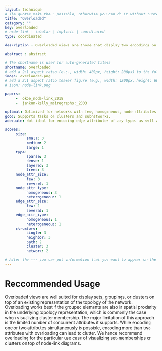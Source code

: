 ```yaml
---
layout: technique
# The quotes make the : possible, otherwise you can do it without quotes
title: "Overloaded"
category: ""
key: overloaded
# node-link | tabular | implicit | coordinated 
type: coordinated

description : Overloaded views are those that display two encodings on top of each other. We distinguish overloading from on-node encoding in that it encodes shared properties of nodes by overlaying a visual feature on the whole view.

abstract : abstract

# The shortname is used for auto-generated titels
shortname: overloaded
# add a 2:1 aspect ratio (e.g., width: 400px, height: 200px) to the folder /assets/images/papers/
image: overloaded.png
# add a 2:1 aspect ratio teaser figure (e.g., width: 1200px, height: 600px) to the folder /assets/images/papers/
# icon: node-link.png

papers:
     -  okoe_node-link_2018
     -  jankun-kelly_moiregraphs:_2003

optimal: Optimized for networks with few, homogeneous, node attributes. Also ideal for layered networks, trees, and tasks on single nodes, neighbors, and clusters.
good: Supports tasks on clusters and subnetworks.    
adequate: Not ideal for encoding edge attributes of any type, as well as severl heterogeneous node attributes.   

scores:
     size: 
          small: 3
          medium: 2
          large: 1
     type: 
          sparse: 3
          dense: 1
          layered: 3
          trees: 3
     node_attr_size: 
          few: 3
          several: 1
     node_attr_type: 
          homogeneous: 3
          heterogeneous: 1
     edge_attr_size: 
          few: 1
          several: 1
     edge_attr_type: 
          homogeneous: 1
          heterogeneous: 1
     structure: 
          single: 3
          neighbor: 3
          path: 2
          cluster: 3
          network: 2

# After the --- you can put information that you want to appear on the website using markdown formatting or HTML. A good example are acknowledgements, extra references, an erratum, etc.
---
```


# Reccommended Usage

Overloaded views are well suited for display
sets, groupings, or clusters on top of an existing representation
of the topology of the network. Overloading works best if the
grouped elements are also in spatial proximity in the underlying
topology representation, which is commonly the case when visualizing
cluster membership. The major limitation of this approach is
the limited number of concurrent attributes it supports. While encoding
one or two attributes simultaneously is possible, encoding
more than two attributes with overloading can lead to clutter. We hence recommend overloading for the particular use
case of visualizing set-memberships or clusters on top of node-link
diagrams.

